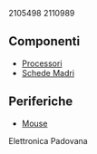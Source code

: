 2105498
2110989
## Componenti
- [Processori](componenti/processori.md)
- [Schede Madri](componenti/schede_madri.md)

## Periferiche
- [Mouse](periferiche/mouse.md)

Elettronica Padovana
